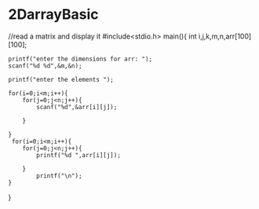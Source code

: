# 2DarrayBasic
//read a matrix and display it 
#include<stdio.h>
main(){
    int i,j,k,m,n,arr[100][100];

    printf("enter the dimensions for arr: ");
    scanf("%d %d",&m,&n);

    printf("enter the elements ");

    for(i=0;i<m;i++){
        for(j=0;j<n;j++){
            scanf("%d",&arr[i][j]);

        }

    }
     for(i=0;i<m;i++){
        for(j=0;j<n;j++){
            printf("%d ",arr[i][j]);

        }
            printf("\n");
    }
}
